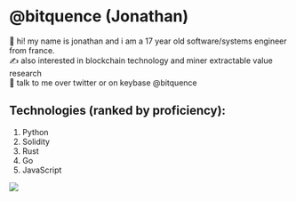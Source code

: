 # @bitquence (Jonathan)
👋 hi! my name is jonathan and i am a 17 year old software/systems engineer from france.\
✍️ also interested in blockchain technology and miner extractable value research\
📩 talk to me over twitter or on keybase @bitquence

## Technologies (ranked by proficiency):
1. Python
2. Solidity
3. Rust
4. Go
5. JavaScript

![](resources/dog.gif)
